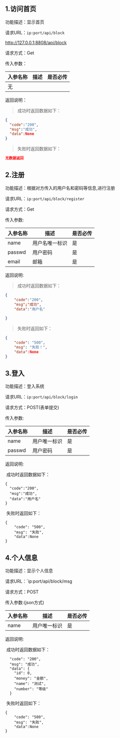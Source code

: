 ## 1.访问首页

功能描述：显示首页

请求URL：`ip:port/api/block`

http://127.0.0.1:8808/api/block

请求方式：Get

传入参数：

| 入参名称 | 描述 | 是否必传 |
| -------- | ---- | -------- |
| 无       |      |          |

返回说明：

> 成功时返回数据如下：

```json
{
  "code":"200",
  "msg":"成功",
  "data":None
}
```

> 失败时返回数据如下：

```json
无数据返回
```

## 2.注册

功能描述：根据对方传入的用户名和密码等信息,进行注册

请求URL：`ip:port/api/block/register`

请求方式：Get

传入参数:

| 入参名称 | 描述           | 是否必传 |
| -------- | -------------- | -------- |
| name     | 用户名唯一标识 | 是       |
| passwd   | 用户密码       | 是       |
| email    | 邮箱           | 是       |

返回说明:

> 成功时返回数据如下：

```json
{
    "code":"200",
    "msg";"成功",
    "data":"用户名"
    
}
```

> 失败时返回如下：

```json
{
    "code": "500",
    "msg": "失败！",
    "data":None
}
```



## 3.登入

功能描述：登入系统

请求URL：`ip:port/api/block/login`

请求方式：POST(表单提交)

传入参数:

| 入参名称 | 描述         | 是否必传 |
| -------- | ------------ | -------- |
| name     | 用户唯一标识 | 是       |
| passwd   | 用户密码     | 是       |

返回说明:

​	成功时返回数据如下：

```
{
  "code":"200",
  "msg":"成功",
  "data":"用户名"
}
```

​	失败时返回如下：

```
{
    "code": "500",
    "msg": "失败",
    "data":None
}
```

## 4.个人信息

功能描述：显示个人信息

请求URL：`ip:port/api/block/msg

请求方式：POST

传入参数:(json方式)

| 入参名称 | 描述         | 是否必传 |
| -------- | ------------ | -------- |
| name     | 用户唯一标识 | 是       |

返回说明:

​	成功时返回数据如下：

```
  "code": "200",
  "msg": "成功",
  "data": {
    "id": 0,
    "money": "金额",
    "name": "测试",
    "number": "等级"
  }
```

​	失败时返回如下：

```
{
    "code": "500",
    "msg": "失败",
    "data":None
}
```

